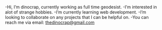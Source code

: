 -Hi, I’m dinocrap, currently working as full time geodesist.
-I’m interested in alot of strange hobbies.
-I’m currently learning web development.
-I’m looking to collaborate on any projects that I can be helpful on.
-You can reach me via email: thedinocrap@gmail.com

<!---
To be improved
--->
